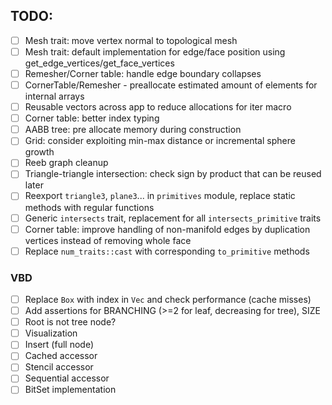 
## TODO:
- [ ] Mesh trait: move vertex normal to topological mesh
- [ ] Mesh trait: default implementation for edge/face position using get_edge_vertices/get_face_vertices
- [ ] Remesher/Corner table: handle edge boundary collapses
- [ ] CornerTable/Remesher - preallocate estimated amount of elements for internal arrays
- [ ] Reusable vectors across app to reduce allocations for iter macro
- [ ] Corner table: better index typing
- [ ] AABB tree: pre allocate memory during construction
- [ ] Grid: consider exploiting min-max distance or incremental sphere growth
- [ ] Reeb graph cleanup
- [ ] Triangle-triangle intersection: check sign by product that can be reused later
- [ ] Reexport `triangle3`, `plane3`... in `primitives` module, replace static methods with regular functions
- [ ] Generic `intersects` trait, replacement for all `intersects_primitive` traits
- [ ] Corner table: improve handling of non-manifold edges by duplication vertices instead of removing whole face
- [ ] Replace `num_traits::cast` with corresponding `to_primitive` methods

### VBD
- [ ] Replace `Box` with index in `Vec` and check performance (cache misses)
- [ ] Add assertions for BRANCHING (>=2 for leaf, decreasing for tree), SIZE
- [ ] Root is not tree node?
- [ ] Visualization
- [ ] Insert (full node)
- [ ] Cached accessor
- [ ] Stencil accessor
- [ ] Sequential accessor
- [ ] BitSet implementation
